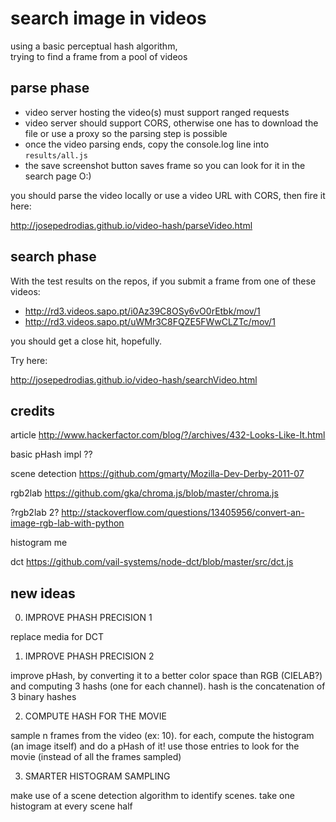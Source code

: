 # search image in videos

using a basic perceptual hash algorithm,  
trying to find a frame from a pool of videos



## parse phase

* video server hosting the video(s) must support ranged requests
* video server should support CORS, otherwise one has to download the file or use a proxy so the parsing step is possible
* once the video parsing ends, copy the console.log line into `results/all.js`
* the save screenshot button saves frame so you can look for it in the search page O:)

you should parse the video locally or use a video URL with CORS, then fire it here:

<http://josepedrodias.github.io/video-hash/parseVideo.html>



## search phase

With the test results on the repos, if you submit a frame from one of these videos:

* <http://rd3.videos.sapo.pt/i0Az39C8OSy6vO0rEtbk/mov/1>
* <http://rd3.videos.sapo.pt/uWMr3C8FQZE5FWwCLZTc/mov/1>

you should get a close hit, hopefully.

Try here:

<http://josepedrodias.github.io/video-hash/searchVideo.html>



## credits

article
http://www.hackerfactor.com/blog/?/archives/432-Looks-Like-It.html

basic pHash impl
??

scene detection
https://github.com/gmarty/Mozilla-Dev-Derby-2011-07

rgb2lab
https://github.com/gka/chroma.js/blob/master/chroma.js

?rgb2lab 2?
http://stackoverflow.com/questions/13405956/convert-an-image-rgb-lab-with-python

histogram
me

dct
https://github.com/vail-systems/node-dct/blob/master/src/dct.js



## new ideas

0) IMPROVE PHASH PRECISION 1
 
replace media for DCT


1) IMPROVE PHASH PRECISION 2

improve pHash, by converting it to a better color space than RGB (CIELAB?) and computing 3 hashs (one for each channel).
hash is the concatenation of 3 binary hashes


2) COMPUTE HASH FOR THE MOVIE

sample n frames from the video (ex: 10).
for each, compute the histogram (an image itself) and do a pHash of it!
use those entries to look for the movie (instead of all the frames sampled)


3) SMARTER HISTOGRAM SAMPLING

make use of a scene detection algorithm to identify scenes.
take one histogram at every scene half
